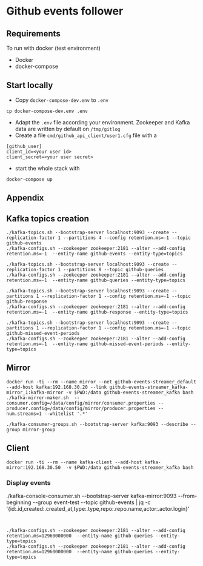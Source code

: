 # Github events follower

## Requirements

To run with docker (test environment)
* Docker
* docker-compose

## Start locally

* Copy ``docker-compose-dev.env`` to ``.env``
```
cp docker-compose-dev.env .env
```
* Adapt the ``.env`` file according your environment. Zookeeper and Kafka data are written by default on ``/tmp/gitlog``
* Create a file ``cmd/github_api_client/user1.cfg`` file with a 
```
[github_user]
client_id=<your user id>
client_secret=<your user secret>
```
* start the whole stack with
```
docker-compose up
```

## Appendix

## Kafka topics creation
```
./kafka-topics.sh --bootstrap-server localhost:9093 --create --replication-factor 1 --partitions 4 --config retention.ms=-1 --topic github-events
./kafka-configs.sh --zookeeper zookeeper:2181 --alter --add-config retention.ms=-1  --entity-name github-events --entity-type=topics

./kafka-topics.sh --bootstrap-server localhost:9093 --create --replication-factor 1 --partitions 8 --topic github-queries
./kafka-configs.sh --zookeeper zookeeper:2181 --alter --add-config retention.ms=-1  --entity-name github-queries --entity-type=topics

./kafka-topics.sh --bootstrap-server localhost:9093 --create --partitions 1 --replication-factor 1 --config retention.ms=-1 --topic github-response
./kafka-configs.sh --zookeeper zookeeper:2181 --alter --add-config retention.ms=-1  --entity-name github-response --entity-type=topics

./kafka-topics.sh --bootstrap-server localhost:9093 --create --partitions 1 --replication-factor 1 --config retention.ms=-1 --topic github-missed-event-periods
./kafka-configs.sh --zookeeper zookeeper:2181 --alter --add-config retention.ms=-1  --entity-name github-missed-event-periods --entity-type=topics
```

## Mirror
```
docker run -ti --rm --name mirror --net github-events-streamer_default --add-host kafka:192.168.30.20 --link github-events-streamer_kafka-mirror_1:kafka-mirror -v $PWD:/data github-events-streamer_kafka bash
./kafka-mirror-maker.sh  --consumer.config=/data/config/mirror/consumer.properties --producer.config=/data/config/mirror/producer.properties --num.streams=1 --whitelist '.*'

./kafka-consumer-groups.sh --bootstrap-server kafka:9093 --describe --group mirror-group
```

## Client
```
docker run -ti --rm --name kafka-client --add-host kafka-mirror:192.168.30.50  -v $PWD:/data github-events-streamer_kafka bash
```
### Display events
./kafka-console-consumer.sh --bootstrap-server kafka-mirror:9093 --from-beginning --group event-test --topic github-events  | jq -c '{id:.id,created:.created_at,type:.type,repo:.repo.name,actor:.actor.login}'
```


./kafka-configs.sh --zookeeper zookeeper:2181 --alter --add-config retention.ms=12960000000  --entity-name github-queries --entity-type=topics
./kafka-configs.sh --zookeeper zookeeper:2181 --alter --add-config retention.ms=12960000000  --entity-name github-queries --entity-type=topics

